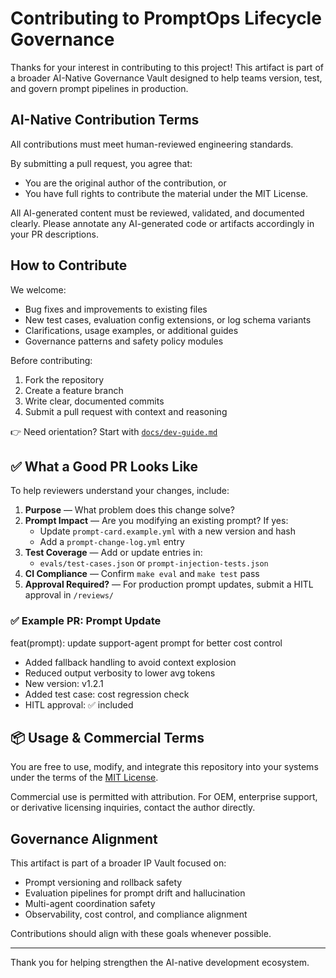 # Contributing to PromptOps Lifecycle Governance

Thanks for your interest in contributing to this project! This artifact is part of a broader AI-Native Governance Vault designed to help teams version, test, and govern prompt pipelines in production.

## AI-Native Contribution Terms

All contributions must meet human-reviewed engineering standards.

By submitting a pull request, you agree that:

- You are the original author of the contribution, or
- You have full rights to contribute the material under the MIT License.

All AI-generated content must be reviewed, validated, and documented clearly. Please annotate any AI-generated code or artifacts accordingly in your PR descriptions.

## How to Contribute

We welcome:

- Bug fixes and improvements to existing files
- New test cases, evaluation config extensions, or log schema variants
- Clarifications, usage examples, or additional guides
- Governance patterns and safety policy modules

Before contributing:

1. Fork the repository
2. Create a feature branch
3. Write clear, documented commits
4. Submit a pull request with context and reasoning

👉 Need orientation? Start with [`docs/dev-guide.md`](docs/dev-guide.md)

## ✅ What a Good PR Looks Like

To help reviewers understand your changes, include:

1. **Purpose** — What problem does this change solve?
2. **Prompt Impact** — Are you modifying an existing prompt? If yes:
   - Update `prompt-card.example.yml` with a new version and hash
   - Add a `prompt-change-log.yml` entry
3. **Test Coverage** — Add or update entries in:
   - `evals/test-cases.json` or `prompt-injection-tests.json`
4. **CI Compliance** — Confirm `make eval` and `make test` pass
5. **Approval Required?** — For production prompt updates, submit a HITL approval in `/reviews/`

### ✅ Example PR: Prompt Update

feat(prompt): update support-agent prompt for better cost control

- Added fallback handling to avoid context explosion
- Reduced output verbosity to lower avg tokens
- New version: v1.2.1
- Added test case: cost regression check
- HITL approval: ✅ included

## 📦 Usage & Commercial Terms

You are free to use, modify, and integrate this repository into your systems under the terms of the [MIT License](./LICENSE.txt).

Commercial use is permitted with attribution. For OEM, enterprise support, or derivative licensing inquiries, contact the author directly.

## Governance Alignment

This artifact is part of a broader IP Vault focused on:

- Prompt versioning and rollback safety
- Evaluation pipelines for prompt drift and hallucination
- Multi-agent coordination safety
- Observability, cost control, and compliance alignment

Contributions should align with these goals whenever possible.

---

Thank you for helping strengthen the AI-native development ecosystem.
